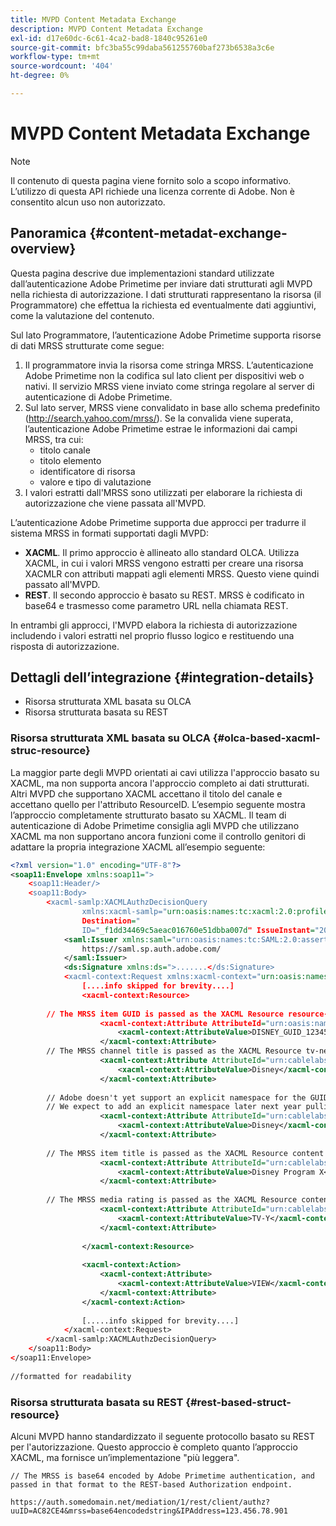 ```yaml
---
title: MVPD Content Metadata Exchange
description: MVPD Content Metadata Exchange
exl-id: d17e60dc-6c61-4ca2-bad8-1840c95261e0
source-git-commit: bfc3ba55c99daba561255760baf273b6538a3c6e
workflow-type: tm+mt
source-wordcount: '404'
ht-degree: 0%

---
```


# MVPD Content Metadata Exchange

>[!NOTE]
>
>Il contenuto di questa pagina viene fornito solo a scopo informativo. L’utilizzo di questa API richiede una licenza corrente di Adobe. Non è consentito alcun uso non autorizzato.

## Panoramica {#content-metadat-exchange-overview}

Questa pagina descrive due implementazioni standard utilizzate dall’autenticazione Adobe Primetime per inviare dati strutturati agli MVPD nella richiesta di autorizzazione.  I dati strutturati rappresentano la risorsa (il Programmatore) che effettua la richiesta ed eventualmente dati aggiuntivi, come la valutazione del contenuto.

Sul lato Programmatore, l’autenticazione Adobe Primetime supporta risorse di dati MRSS strutturate come segue:

1. Il programmatore invia la risorsa come stringa MRSS. L’autenticazione Adobe Primetime non la codifica sul lato client per dispositivi web o nativi. Il servizio MRSS viene inviato come stringa regolare al server di autenticazione di Adobe Primetime.
1. Sul lato server, MRSS viene convalidato in base allo schema predefinito (http://search.yahoo.com/mrss/).  Se la convalida viene superata, l’autenticazione Adobe Primetime estrae le informazioni dai campi MRSS, tra cui:
   * titolo canale
   * titolo elemento
   * identificatore di risorsa
   * valore e tipo di valutazione
1. I valori estratti dall&#39;MRSS sono utilizzati per elaborare la richiesta di autorizzazione che viene passata all&#39;MVPD.

L’autenticazione Adobe Primetime supporta due approcci per tradurre il sistema MRSS in formati supportati dagli MVPD:

* **XACML**.  Il primo approccio è allineato allo standard OLCA.  Utilizza XACML, in cui i valori MRSS vengono estratti per creare una risorsa XACMLR con attributi mappati agli elementi MRSS.  Questo viene quindi passato all&#39;MVPD.
* **REST**.  Il secondo approccio è basato su REST.  MRSS è codificato in base64 e trasmesso come parametro URL nella chiamata REST.

In entrambi gli approcci, l&#39;MVPD elabora la richiesta di autorizzazione includendo i valori estratti nel proprio flusso logico e restituendo una risposta di autorizzazione.

## Dettagli dell’integrazione {#integration-details}

* Risorsa strutturata XML basata su OLCA
* Risorsa strutturata basata su REST

### Risorsa strutturata XML basata su OLCA {#olca-based-xacml-struc-resource}

La maggior parte degli MVPD orientati ai cavi utilizza l&#39;approccio basato su XACML, ma non supporta ancora l&#39;approccio completo ai dati strutturati.  Altri MVPD che supportano XACML accettano il titolo del canale e accettano quello per l&#39;attributo ResourceID. L’esempio seguente mostra l’approccio completamente strutturato basato su XACML. Il team di autenticazione di Adobe Primetime consiglia agli MVPD che utilizzano XACML ma non supportano ancora funzioni come il controllo genitori di adattare la propria integrazione XACML all’esempio seguente:

```XML
<?xml version="1.0" encoding="UTF-8"?>
<soap11:Envelope xmlns:soap11=">
    <soap11:Header/>
    <soap11:Body>
        <xacml-samlp:XACMLAuthzDecisionQuery
                xmlns:xacml-samlp="urn:oasis:names:tc:xacml:2.0:profile:saml2.0:v2:schema:protocol"
                Destination="
                ID="_f1dd34469c5aeac016760e51dbba007d" IssueInstant="2012-06-26T16:30:24.879Z" Version="2.0">
            <saml:Issuer xmlns:saml="urn:oasis:names:tc:SAML:2.0:assertion">
                https://saml.sp.auth.adobe.com/
            </saml:Issuer>
            <ds:Signature xmlns:ds=">.......</ds:Signature>
            <xacml-context:Request xmlns:xacml-context="urn:oasis:names:tc:xacml:2.0:context:schema:os">
                [....info skipped for brevity....]
                <xacml-context:Resource>
 
        // The MRSS item GUID is passed as the XACML Resource resource-id
                    <xacml-context:Attribute AttributeId="urn:oasis:names:tc:xacml:1.0:resource:resource-id">
                        <xacml-context:AttributeValue>DISNEY_GUID_12345</xacml-context:AttributeValue>
                    </xacml-context:Attribute>
        // The MRSS channel title is passed as the XACML Resource tv-network
                    <xacml-context:Attribute AttributeId="urn:cablelabs:ocla:1.0:attribute:content:tv-network">
                        <xacml-context:AttributeValue>Disney</xacml-context:AttributeValue>
                    </xacml-context:Attribute>
 
        // Adobe doesn't yet support an explicit namespace for the GUID, so we reuse the channel title as the GUID.  
        // We expect to add an explicit namespace later next year pulling it from the GUID scheme attribute.
                    <xacml-context:Attribute AttributeId="urn:cablelabs:ocla:1.0:attribute:content:id:namespace">
                        <xacml-context:AttributeValue>Disney</xacml-context:AttributeValue>
                    </xacml-context:Attribute>
 
        // The MRSS item title is passed as the XACML Resource content title
                    <xacml-context:Attribute AttributeId="urn:cablelabs:ocla:1.0:attribute:content:title">
                        <xacml-context:AttributeValue>Disney Program X</xacml-context:AttributeValue>
                    </xacml-context:Attribute>
 
        // The MRSS media rating is passed as the XACML Resource content rating 
                    <xacml-context:Attribute AttributeId="urn:cablelabs:ocla:1.0:attribute:content:rating:vchip">
                        <xacml-context:AttributeValue>TV-Y</xacml-context:AttributeValue>
                    </xacml-context:Attribute>
 
                </xacml-context:Resource>
 
                <xacml-context:Action>
                    <xacml-context:Attribute>
                        <xacml-context:AttributeValue>VIEW</xacml-context:AttributeValue>
                    </xacml-context:Attribute>
                </xacml-context:Action>
 
                [.....info skipped for brevity....]
            </xacml-context:Request>
        </xacml-samlp:XACMLAuthzDecisionQuery>
    </soap11:Body>
</soap11:Envelope>
 
//formatted for readability
```

### Risorsa strutturata basata su REST {#rest-based-struct-resource}

Alcuni MVPD hanno standardizzato il seguente protocollo basato su REST per l&#39;autorizzazione. Questo approccio è completo quanto l’approccio XACML, ma fornisce un’implementazione &quot;più leggera&quot;.

`// The MRSS is base64 encoded by Adobe Primetime authentication, and passed in that format to the REST-based Authorization endpoint.`

`https://auth.somedomain.net/mediation/1/rest/client/authz?uuID=AC82CE4&mrss=base64encodedstring&IPAddress=123.456.78.901`

<!--
>[!RELATEDINFORMATION]
>* [User Metadata Exchange](/help/authentication/mvpd-user-metadata-exchng.md)
>* [Logout](/help/authentication/usecase-mvpd-logout.md)
>* [Programmer Integration Guide: Identifying Protected Resources](/help/authentication/identify-protected-resources.md)
>* [Programmer Integration Guide: User Metadata Exchange](/help/authentication/user-metadata.md)
-->

